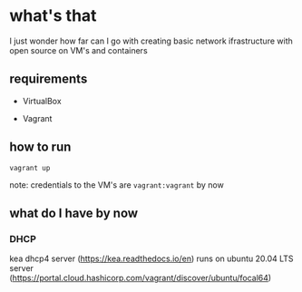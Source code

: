 # what's that

I just wonder how far can I go with creating basic network ifrastructure with open source on VM's and containers

## requirements

- VirtualBox

- Vagrant

## how to run
```
vagrant up
```
note: credentials to the VM's are `vagrant:vagrant` by now

## what do I have by now

### DHCP

kea dhcp4 server (https://kea.readthedocs.io/en) runs on ubuntu 20.04 LTS server (https://portal.cloud.hashicorp.com/vagrant/discover/ubuntu/focal64)